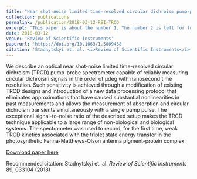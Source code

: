 ```yaml
---
title: "Near shot-noise limited time-resolved circular dichroism pump-probe spectrometer"
collection: publications
permalink: /publication/2018-03-12-RSI-TRCD
excerpt: 'This paper is about the number 1. The number 2 is left for future work.'
date: 2018-03-12
venue: 'Review of Scientific Instruments'
paperurl: 'https://doi.org/10.1063/1.5009468'
citation: 'Stadnytskyi et. al. <i>Review of Scientific Instruments</i> 89, 033104 (2018)'
---
```

We describe an optical near shot-noise limited time-resolved circular dichroism (TRCD) pump-probe spectrometer capable of reliably measuring circular dichroism signals in the order of μdeg with nanosecond time resolution. Such sensitivity is achieved through a modification of existing TRCD designs and introduction of a new data processing protocol that eliminates approximations that have caused substantial nonlinearities in past measurements and allows the measurement of absorption and circular dichroism transients simultaneously with a single pump pulse. The exceptional signal-to-noise ratio of the described setup makes the TRCD technique applicable to a large range of non-biological and biological systems. The spectrometer was used to record, for the first time, weak TRCD kinetics associated with the triplet state energy transfer in the photosynthetic Fenna-Matthews-Olson antenna pigment-protein complex.


[Download paper here](https://doi.org/10.1063/1.5009468)

Recommended citation: Stadnytskyi et. al. <i>Review of Scientific Instruments</i> 89, 033104 (2018)
